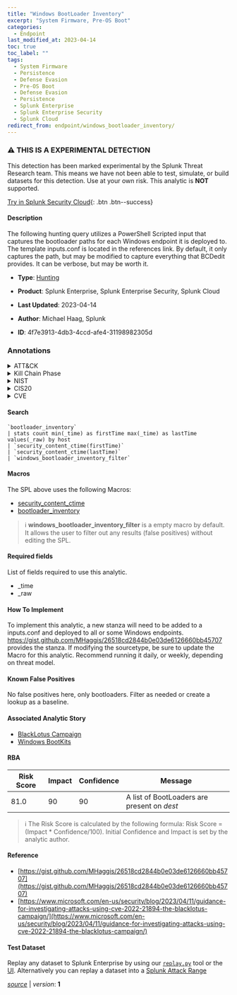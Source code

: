 ```yaml
---
title: "Windows BootLoader Inventory"
excerpt: "System Firmware, Pre-OS Boot"
categories:
  - Endpoint
last_modified_at: 2023-04-14
toc: true
toc_label: ""
tags:
  - System Firmware
  - Persistence
  - Defense Evasion
  - Pre-OS Boot
  - Defense Evasion
  - Persistence
  - Splunk Enterprise
  - Splunk Enterprise Security
  - Splunk Cloud
redirect_from: endpoint/windows_bootloader_inventory/
---
```


### :warning: THIS IS A EXPERIMENTAL DETECTION
This detection has been marked experimental by the Splunk Threat Research team. This means we have not been able to test, simulate, or build datasets for this detection. Use at your own risk. This analytic is **NOT** supported.


[Try in Splunk Security Cloud](https://www.splunk.com/en_us/cyber-security.html){: .btn .btn--success}

#### Description

The following hunting query utilizes a PowerShell Scripted input that captures the bootloader paths for each Windows endpoint it is deployed to. The template inputs.conf is located in the references link. By default, it only captures the path, but may be modified to capture everything that BCDedit provides. It can be verbose, but may be worth it.

- **Type**: [Hunting](https://github.com/splunk/security_content/wiki/Detection-Analytic-Types)
- **Product**: Splunk Enterprise, Splunk Enterprise Security, Splunk Cloud

- **Last Updated**: 2023-04-14
- **Author**: Michael Haag, Splunk
- **ID**: 4f7e3913-4db3-4ccd-afe4-31198982305d

### Annotations
<details>
  <summary>ATT&CK</summary>

<div markdown="1">

#### [ATT&CK](https://attack.mitre.org/)

| ID          | Technique   | Tactic         |
| ----------- | ----------- |--------------- |
| [T1542.001](https://attack.mitre.org/techniques/T1542/001/) | System Firmware | Persistence, Defense Evasion |

| [T1542](https://attack.mitre.org/techniques/T1542/) | Pre-OS Boot | Defense Evasion, Persistence |

</div>
</details>


<details>
  <summary>Kill Chain Phase</summary>

<div markdown="1">

* Installation
* Exploitation


</div>
</details>


<details>
  <summary>NIST</summary>

<div markdown="1">

* DE.AE



</div>
</details>

<details>
  <summary>CIS20</summary>

<div markdown="1">

* CIS 10



</div>
</details>

<details>
  <summary>CVE</summary>

<div markdown="1">


</div>
</details>


#### Search

```
`bootloader_inventory` 
| stats count min(_time) as firstTime max(_time) as lastTime values(_raw) by host 
| `security_content_ctime(firstTime)` 
| `security_content_ctime(lastTime)` 
| `windows_bootloader_inventory_filter`
```

#### Macros
The SPL above uses the following Macros:
* [security_content_ctime](https://github.com/splunk/security_content/blob/develop/macros/security_content_ctime.yml)
* [bootloader_inventory](https://github.com/splunk/security_content/blob/develop/macros/bootloader_inventory.yml)

> :information_source:
> **windows_bootloader_inventory_filter** is a empty macro by default. It allows the user to filter out any results (false positives) without editing the SPL.



#### Required fields
List of fields required to use this analytic.
* _time
* _raw



#### How To Implement
To implement this analytic, a new stanza will need to be added to a inputs.conf and deployed to all or some Windows endpoints. https://gist.github.com/MHaggis/26518cd2844b0e03de6126660bb45707 provides the stanza. If modifying the sourcetype, be sure to update the Macro for this analytic. Recommend running it daily, or weekly, depending on threat model.
#### Known False Positives
No false positives here, only bootloaders. Filter as needed or create a lookup as a baseline.

#### Associated Analytic Story
* [BlackLotus Campaign](/stories/blacklotus_campaign)
* [Windows BootKits](/stories/windows_bootkits)




#### RBA

| Risk Score  | Impact      | Confidence   | Message      |
| ----------- | ----------- |--------------|--------------|
| 81.0 | 90 | 90 | A list of BootLoaders are present on $dest$ |


> :information_source:
> The Risk Score is calculated by the following formula: Risk Score = (Impact * Confidence/100). Initial Confidence and Impact is set by the analytic author.


#### Reference

* [https://gist.github.com/MHaggis/26518cd2844b0e03de6126660bb45707](https://gist.github.com/MHaggis/26518cd2844b0e03de6126660bb45707)
* [https://www.microsoft.com/en-us/security/blog/2023/04/11/guidance-for-investigating-attacks-using-cve-2022-21894-the-blacklotus-campaign/](https://www.microsoft.com/en-us/security/blog/2023/04/11/guidance-for-investigating-attacks-using-cve-2022-21894-the-blacklotus-campaign/)



#### Test Dataset
Replay any dataset to Splunk Enterprise by using our [`replay.py`](https://github.com/splunk/attack_data#using-replaypy) tool or the [UI](https://github.com/splunk/attack_data#using-ui).
Alternatively you can replay a dataset into a [Splunk Attack Range](https://github.com/splunk/attack_range#replay-dumps-into-attack-range-splunk-server)




[*source*](https://github.com/splunk/security_content/tree/develop/detections/endpoint/windows_bootloader_inventory.yml) \| *version*: **1**